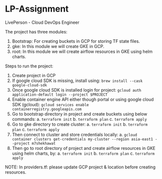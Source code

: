 # LP-Assignment
LivePerson - Cloud DevOps Engineer

The project has three modules:
1. Bootstrap: For creating buckets in GCP for storing TF state files.
2. gke: In this module we will create GKE in GCP.
3. root: In this module we will create airflow resources in GKE using helm charts.


Steps to run the project:
1. Create project in GCP
2. If google cloud SDK is missing, install using: `brew install --cask google-cloud-sdk`
3. Once google cloud SDK is installed login for project: `gcloud auth application-default login --project $PROJECT`
4. Enable container engine API either though portal or using google cloud SDK (gcloud): `gcloud services enable containerregistry.googleapis.com`
5. Go to bootstrap directory in project and create buckets using below commands:
   a. `terraform init`
   b. `terraform plan`
   c. `terraform apply`
6. Go to gke directory to create cluster:
   a. `terraform init`
   b. `terraform plan`
   c. `terraform apply`
7. Then connect to cluster and store credentials locally:
   a. `gcloud container clusters get-credentials my-cluster --region asia-east1 --project m7shekhawat`
8. Then go to root directory of project and create airflow resources in GKE using helm charts, by:
   a. `terraform init`
   b. `terraform plan`
   c. `terraform apply`

NOTE: In providers.tf: please update GCP project & location before creating resources.